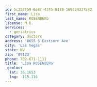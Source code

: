 ```yaml
---
id: 5c252f59-6b8f-4345-8178-169334337282
first_name: Lisa
last_name: ROSENBERG
license: M.D.
services:
  - geriatrics
category: doctors
address: '8655 S Eastsern Ave'
city: 'Las Vegas'
state: NV
zip: '89123'
phone: 702-671-1111
title: 'Lisa ROSENBERG'
_geoloc:
  lat: 36.1653
  lng: -115.116
---
```

